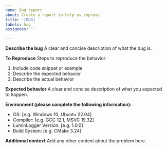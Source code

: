 ```yaml
---
name: Bug report
about: Create a report to help us improve
title: '[BUG] '
labels: bug
assignees: ''

---
```


**Describe the bug**
A clear and concise description of what the bug is.

**To Reproduce**
Steps to reproduce the behavior:
1. Include code snippet or example
2. Describe the expected behavior
3. Describe the actual behavior

**Expected behavior**
A clear and concise description of what you expected to happen.

**Environment (please complete the following information):**
- OS: [e.g. Windows 10, Ubuntu 22.04]
- Compiler: [e.g. GCC 12.1, MSVC 19.32]
- LuminLogger Version: [e.g. 1.0.0]
- Build System: [e.g. CMake 3.24]

**Additional context**
Add any other context about the problem here. 